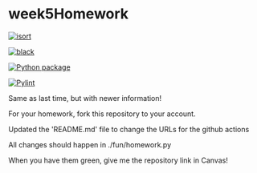 # week5Homework

[![isort](https://github.com/vcu-tact/week5homework/actions/workflows/isort.yml/badge.svg)](https://github.com/vcu-tact/week5homework/actions/workflows/isort.yml)



[![black](https://github.com/vcu-tact/week5homework/actions/workflows/pyblack.yml/badge.svg)](https://github.com/vcu-tact/week5homework/actions/workflows/pyblack.yml)



[![Python package](https://github.com/vcu-tact/week5homework/actions/workflows/pytest.yml/badge.svg)](https://github.com/vcu-tact/week5homework/actions/workflows/pytest.yml)



[![Pylint](https://github.com/vcu-tact/week5homework/actions/workflows/pylint.yml/badge.svg)](https://github.com/vcu-tact/week5homework/actions/workflows/pylint.yml)


Same as last time, but with newer information!

For your homework, fork this repository to your account.

Updated the 'README.md' file to change the URLs for the github actions

All changes should happen in ./fun/homework.py

When you have them green, give me the repository link in Canvas!


